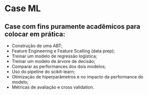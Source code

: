 # Case ML

## Case com fins puramente acadêmicos para colocar em prática:
 - Construção de uma ABT;
 - Feature Engineering e Feature Scalling (data prep);
 - Treinar um modelo de regressão logística;
 - Treinar um modelo de árvore de decisão;
 - Comparar as performances dos dois modelos;
 - Uso do pipeline do scikit-learn; 
 - Otimização de hiperparâmetros e no impacto da performance do modelo;
 - Métricas de avaliação e cross validation.
